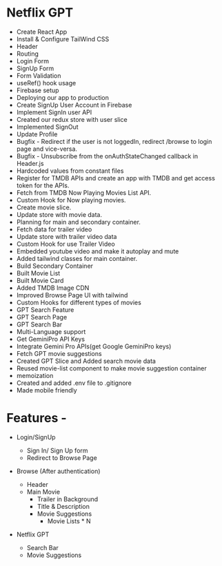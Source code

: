 # Netflix GPT

- Create React App
- Install & Configure TailWind CSS
- Header
- Routing
- Login Form
- SignUp Form
- Form Validation
- useRef() hook usage
- Firebase setup
- Deploying our app to production
- Create SignUp User Account in Firebase
- Implement SignIn user API
- Created our redux store with user slice
- Implemented SignOut
- Update Profile
- Bugfix - Redirect if the user is not loggedIn, redirect /browse to login page and vice-versa.
- Bugfix - Unsubscribe from the onAuthStateChanged callback in Header.js
- Hardcoded values from constant files
- Register for TMDB APIs and create an app with TMDB and get access token for the APIs.
- Fetch from TMDB Now Playing Movies List API.
- Custom Hook for Now playing movies.
- Create movie slice.
- Update store with movie data.
- Planning for main and secondary container.
- Fetch data for trailer video
- Update store with trailer video data
- Custom Hook for use Trailer Video
- Embedded youtube video and make it autoplay and mute
- Added tailwind classes for main container.
- Build Secondary Container
- Built Movie List
- Built Movie Card
- Added TMDB Image CDN
- Improved Browse Page UI with tailwind
- Custom Hooks for different types of movies
- GPT Search Feature
- GPT Search Page
- GPT Search Bar
- Multi-Language support
- Get GeminiPro API Keys
- Integrate Gemini Pro APIs(get Google GeminiPro keys)
- Fetch GPT movie suggestions
- Created GPT Slice and Added search movie data
- Reused movie-list component to make movie suggestion container
- memoization
- Created and added .env file to .gitignore
- Made mobile friendly

# Features -

- Login/SignUp
  - Sign In/ Sign Up form
  - Redirect to Browse Page
- Browse (After authentication)

  - Header
  - Main Movie
    - Trailer in Background
    - Title & Description
    - Movie Suggestions
      - Movie Lists \* N

- Netflix GPT
  - Search Bar
  - Movie Suggestions
